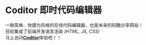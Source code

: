 # Coditor 即时代码编辑器

一款简单、快捷为风格的在线代码编辑器，也是未来的码酷分享网站！  
目前集成了前端开发语言渲染 _(HTML, JS, CSS)_  
马上访问[**Coditor**](http://www.haoyellow.cn/coditor)体验吧！！  


